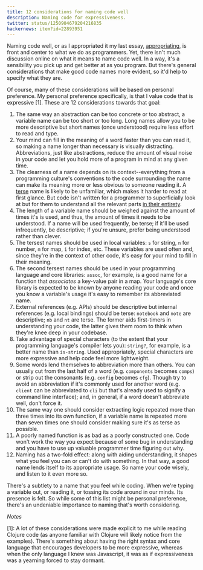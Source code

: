 ```yaml
---
title: 12 considerations for naming code well
description: Naming code for expressiveness.
twitter: status/1250904679204216835
hackernews: item?id=22893951
---
```


Naming code well, or as I appropriated it my last essay, [appropriating](/appropriating), is front and center to what we do as programmers. Yet, there isn't much discussion online on what it means to name code well. In a way, it's a sensibility you pick up and get better at as you program. But there's general considerations that make good code names more evident, so it'd help to specify what they are. 

Of course, many of these considerations will be based on personal preference. My personal preference specifically, is that I value code that is expressive [1]. These are 12 considerations towards that goal: 



1. The same way an abstraction can be too concrete or too abstract, a variable name can be too short or too long. Long names allow you to be more descriptive but short names (once understood) require less effort to read and type.
2. Your mind can fill in the meaning of a word faster than you can read it, so making a name longer than necessary is visually distracting. Abbreviations, just like abstractions, reduce the amount of visual noise in your code and let you hold more of a program in mind at any given time.
3. The clearness of a name depends on its context--everything from a programming culture's conventions to the code surrounding the name can make its meaning more or less obvious to someone reading it. A [terse](/lisp-terse) name is likely to be unfamiliar, which makes it harder to read at first glance. But code isn't written for a programmer to superficially look at but for them to understand all the relevant parts [in their entirety](http://www.paulgraham.com/power.html).
4. The length of a variable name should be weighed against the amount of times it's is used, and thus, the amount of times it needs to be understood. If a name will be used frequently, be terse; if it'll be used infrequently, be descriptive; if you're unsure, prefer being understood rather than clever. 
5. The tersest names should be used in local variables: `s` for string, `n` for number, `m` for map, `i` for index, etc.  These variables are used often and, since they're in the context of other code, it's easy for your mind to fill in their meaning.
6.  The second tersest names should be used in your programming language and core libraries: `assoc`, for example, is a good name for a function that *associates* a key-value pair in a map. Your language's core library is expected to be known by anyone reading your code and once you know a variable's usage it's easy to remember its abbreviated name.
7.  External references (e.g. APIs) should be descriptive but internal references (e.g. local bindings) should be terse: `notebook` and `note` are descriptive; `nb` and `nt` are terse. The former aids first-timers in understanding your code, the latter gives them room to think when they're knee deep in your codebase.
8.  Take advantage of special characters (to the extent that your programming language's compiler lets you): `string?`, for example, is a better name than `is-string`. Used appropriately, special characters are more expressive and help code feel more lightweight.
9.  Some words lend themselves to abbreviation more than others. You can usually cut from the last half of a word (e.g. `components` becomes `comps`) or strip out the consonants (e.g. `config` becomes `cfg`). Though try to avoid an abbreviation if it's commonly used for another word (e.g. `client` can be abbreviated to `cli` but that's already used to signify a command line interface); and, in general, if a word doesn't abbreviate well, don't force it.
10. The same way one should consider extracting logic repeated more than three times into its own function, if a variable name is repeated more than seven times one should consider making sure it's as terse as possible.
11. A poorly named function is as bad as a poorly constructed one. Code won't work the way you expect because of some bug in understanding and you have to use up valuable programmer time figuring out why. 
12. Naming has a two-fold effect: along with aiding understanding, it shapes what you feel you can or can't do with something.  In that way, a good name lends itself to its appropriate usage. So name your code wisely, and listen to it even more so.

There's a subtlety to a name that you feel while coding. When we're typing a variable out, or reading it, or tossing its code around in our minds. Its presence is felt. So while some of this list might be personal preference, there's an undeniable importance to naming that's worth considering.

*Notes*

[1]: A lot of these considerations were made explicit to me while reading Clojure code (as anyone familiar with Clojure will likely notice from the examples). There's something about having the right syntax and core language that encourages developers to be more expressive, whereas when the only language I knew was Javascript, it was as if expressiveness was a yearning forced to stay dormant.
